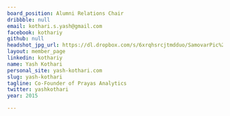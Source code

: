 ```yaml
---
board_position: Alumni Relations Chair
dribbble: null
email: kothari.s.yash@gmail.com
facebook: kothariy
github: null
headshot_jpg_url: https://dl.dropbox.com/s/6xrqhsrcjtmdduo/SamovarPic%20Headshot.png?dl=0
layout: member_page
linkedin: kothariy
name: Yash Kothari
personal_site: yash-kothari.com
slug: yash-kothari
tagline: Co-Founder of Prayas Analytics
twitter: yashkothari
year: 2015

---
```

